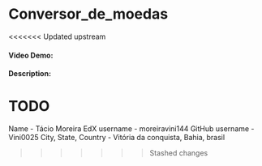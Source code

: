 # Conversor_de_moedas
<<<<<<< Updated upstream
#### Video Demo:  <URL HERE>
#### Description:

TODO
=======
Name - Tácio Moreira
EdX username - moreiravini144
GitHub username - Vini0025
City, State, Country - Vitória da conquista, Bahia, brasil
>>>>>>> Stashed changes
